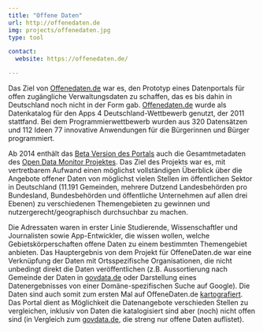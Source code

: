 ```yaml
---
title: "Offene Daten"
url: http://offenedaten.de
img: projects/offenedaten.jpg
type: tool

contact:
  website: https://offenedaten.de/

---
```


Das Ziel von [Offenedaten.de](http://www.offenedaten.de) war es, den Prototyp eines Datenportals für offen zugängliche Verwaltungsdaten zu schaffen, das es bis dahin in Deutschland noch nicht in der Form gab. [Offenedaten.de](http://www.offenedaten.de) wurde als Datenkatalog für den Apps 4 Deutschland-Wettbewerb genutzt, der 2011 stattfand. Bei dem Programmierwettbewerb wurden aus 320 Datensätzen und 112 Ideen 77 innovative Anwendungen für die Bürgerinnen und Bürger programmiert.

Ab 2014 enthält das [Beta Version des Portals](http://beta.offenedaten.de) auch die Gesamtmetadaten des [Open Data Monitor Projektes](http://www.open-data-map.de). Das Ziel des Projekts war es, mit vertretbarem Aufwand einen möglichst vollständigen Überblick über die Angebote offener Daten von möglichst vielen Stellen im öffentlichen Sektor in Deutschland (11.191 Gemeinden, mehrere Dutzend Landesbehörden pro Bundesland, Bundesbehörden und öffentliche Unternehmen auf allen drei Ebenen) zu verschiedenen Themengebieten zu gewinnen und nutzergerecht/geographisch durchsuchbar zu machen.

Die Adressaten waren in erster Linie Studierende, Wissenschaftler und Journalisten sowie App-Entwickler, die wissen wollen, welche Gebietskörperschaften offene Daten zu einem bestimmten Themengebiet anbieten. Das Hauptergebnis von dem Projekt für OffeneDaten.de war eine Verknüpfung der Daten mit Ortsspezifische Organisationen, die nicht unbedingt direkt die Daten veröffentlichen (z.B. Aussortierung nach Gemeinde der Daten in [govdata.de](http://www.govdata.de) oder Darstellung eines Datenergebnisses von einer Domäne-spezifischen Suche auf Google). Die Daten sind auch somit zum ersten Mal auf OffeneDaten.de [kartografiert](http://beta.offenedaten.de/map). Das Portal dient as Möglichkeit die Datenangebote verschieden Stellen zu vergleichen, inklusiv von Daten die katalogisiert sind aber (noch) nicht offen sind (in Vergleich zum [govdata.de](http://www.govdata.de), die streng nur offene Daten auflistet).
